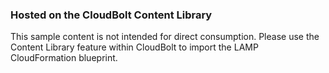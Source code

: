 ### Hosted on the CloudBolt Content Library

This sample content is not intended for direct consumption.  Please use the Content
Library feature within CloudBolt to import the LAMP CloudFormation blueprint.
